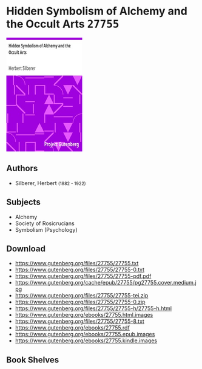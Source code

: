 # Hidden Symbolism of Alchemy and the Occult Arts <kbd>27755</kbd>

![](./cover.medium.jpg "")

## Authors


 - Silberer, Herbert <small>(1882 - 1922)</small>

## Subjects


 - Alchemy
 - Society of Rosicrucians
 - Symbolism (Psychology)

## Download


 - https://www.gutenberg.org/files/27755/27755.txt
 - https://www.gutenberg.org/files/27755/27755-0.txt
 - https://www.gutenberg.org/files/27755/27755-pdf.pdf
 - https://www.gutenberg.org/cache/epub/27755/pg27755.cover.medium.jpg
 - https://www.gutenberg.org/files/27755/27755-tei.zip
 - https://www.gutenberg.org/files/27755/27755-0.zip
 - https://www.gutenberg.org/files/27755/27755-h/27755-h.html
 - https://www.gutenberg.org/ebooks/27755.html.images
 - https://www.gutenberg.org/files/27755/27755-8.txt
 - https://www.gutenberg.org/ebooks/27755.rdf
 - https://www.gutenberg.org/ebooks/27755.epub.images
 - https://www.gutenberg.org/ebooks/27755.kindle.images

## Book Shelves


